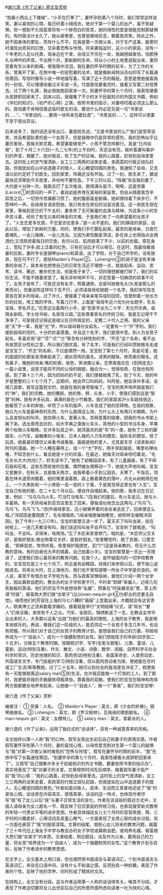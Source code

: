 #[谢六逸《作了父亲》原文及赏析](https://www.vrrw.net/wx/9066.html)

“抱着小西瓜上下楼梯”，“小手在打拳了”，妻怀孕到第八个月时，我们常常这样说笑。妻以喜悦的心情，每日织着小绒线衣，她对于第一个婴儿的出产，虽不免疑惧，但一想到不久摇篮里将有一个胖而白的乖乖，她的母性的爱是很能克制那疑惧的。有时做活计太久了，她从疲倦里，也曾低微地叹息，朝着我苦笑。除此之外，她不因身体的累坠，而有什么不平。在我是第一次做父亲，对于生产这事，脑里时时涌现出奇异的幻想，交杂着恐怖与怜惜。将来妻临盆时，这小小的家庭，没有一个年老的人足以托靠，母亲远在千里，岳母又不住在一处，我越想越害怕，怕那挣扎与呻吟的声音。不出两个月，那新鲜的生命，将从小小的土地里迸裂出来，妻将受着有生以来的剧痛，使我暗中流泪。我在妻的怀孕时期的前半，为了工作的关系，曾离开了家，在旅中唯一的安慰妻的法术，就是像新闻特派员似的写了长篇通信寄回。写信时像写小说一样地描写着，写满了近十页的稿纸，意思是使她接着我的一封信，可以慢慢地看过半天或一天。忖度那信要看完时，接着又写第二封信寄去。过了两个礼拜，我必借故跑回家来一次。到妻怀孕的第七个月时，我索性硬着头皮辞职回家来了。回来以后，我搜集了不少的关于妊娠知识的外国文书籍，例如《孕妇的知识》，《初产的心得》之类。依照书里的指示，对妻唠叨着必须这么那么的。我怕妻不肯相信我这临时医生的话，要说什么时必定先提一句“书里说的……”，“书里说的……要用一块布来包着肚皮”，“书里说的……”，这样可以使妻不至于提出异议。



后来说多了，我的话还没有出口，妻就抢先说，“又是书里说的么?”我们是常常说笑，并且希望肚里的是一个女孩子，但是我暗中仍是异常的感伤，我的恐怖似乎比妻厉害些。我每天默念着，希望妻能够安产，小孩不管怎样都行。真是“日月如梭”，到了十月二十六日(一九二七年)的上午四时，天还没有亮，我听着妻叫看护妇的声音，我醒了。她对我说，有了生产的征候。我的心跳着，赶快到岳母家里去。这时街上的空气很清新，女工三三两两的谈笑走着，卖蔬菜的行贩正结队赶路，但我犹如在山中追逐鹿子的猎人，无心瞻望四围的景色。我通知了岳母，又去请以前约定好了的医生。回到家里，阵痛还没有开始。过了一刻，医生来了，据说最快还须等到今天夜里，并吩咐不要性急。下午三时以后，“阵痛”攻击我的妻了，大约是十分钟一次。我跑去打了五次电话，跑得满头是汗。唉唉，这是劳康(Lacon)①的苦闷的一声了。妻自幼是养育在富裕的家庭里，但自从随着我含辛茹苦之后，一切劳作苦痛都习惯了。她的腹部虽是剧痛，她却撑持着下床步行，不愿呻吟一声。岳母用言语安慰她，我只有坐在房后的浴室流着泪。这一夜医生宿在家里，等候到翌日的下午五时，妻舍弃了无可衡量的血液与精神，为这条小小的生命苦斗着，经验了有生以来的神圣的灾难，于是我们有了一向希望着的女孩子了。“人生恋爱多忧患，不恋爱亦忧患多，”是一点不差的。我们的静寂的家庭，自此以后，增加了新鲜的力量，同时，使我们手忙脚乱起来。最苦的是母亲，日夜忙着哺乳，一会儿襁褓，一会儿洗浴。又因为素性酷爱清洁，卧在床上也得指点女佣洒扫;又须顾虑着每日的饮食。弥月以后，肌肉脱落了不少，以前的衣服，穿在身上，宽松了许多;脸上泛着的红色，只有在浴后才可以得见。在这时，我最怕看我妻的后影。妻的专长是钢琴(piano)和英语，出了学校，对于自己所学的，没有放弃，现在可不行了。那些Maiden's Player②， Lohengrin③的调子是没有多弹奏的余裕了。我本来也想使自己的日常生活近于理想一点，就是起床、运动、思考、读书、著述、散步的生活，但是孩子来了，一切的理想都被打碎了。我们的实际生活，不能不随着改变了。每天非听啼声不可，非忍受着一切麻烦的琐事不可了。女孩子是有了，可是还没有名字，照着通例，总是叫她做毛头(头发是那么的黑而长)，但妻说照这样叫下去不行，必须请祖母给她题一个名字。我赶快写信去禀告在家乡的母亲。过了许久，便接着了母亲亲笔写成的回信，信里附着一张长方形的红纸，用工楷的字体，写着几行字，上面是“祖母年近六旬为孙女题字，乳名宝珠，学名开志。”在旁边注着两行小字，是“吾家字派为二十字：天光开庆典，祖荫永新昭，学士经书裕，名家信义超。”这些尊重家名的传统习俗，我是忘记得干干净净了，可是我还记得这是祖父在日所规定的，足敷二十代人之用。我的父亲是“天”字一辈，我是“光”字，所以祖母替孙女起名，一定要有一个“开”字的。我们接到祖母的信时，十分的欢喜感激。并且这个名字，我们是很中意。别人为女孩子起名，多喜欢用“淑”“芬”“贞”“兰”等含有分辨性别的字，“开志”这个名称，看不出有故意区分性别之意，所以我们很欢喜。有了名字，可是我们已经叫惯她做毛毛或是宝宝了，“开志”的名称，不过是偶然一用。宝宝到了第七个月时，真是可爱，她的面貌的轮廓渐渐清晰起来了。细长而弯的眉毛，漆黑的眼珠，修而柔的眼毛，还有鼻子，像她的母亲;嘴的轮廓，肤色，笑涡像父亲。志贺直哉氏在《到网走去》一篇小说里，说孩子能将不同的父母的相貌，融合为一，觉得惊奇，在我也有同感。到了第十三个月，因为奶妈的奶不足，我们便替她离了乳，到了今天，她的年岁是整整的三十七个月了。这期间，她会开口叫妈妈，叫阿爸，她会讲许多话，会唱几首歌，我写这篇短文时，她是在我的身旁聒噪了。宝宝的笑声啼声就是我们的“神”，我们的宗教。她的睡颜，她的唇、颊、头发、小手，使我们感到这是“智慧”的神。她有许多玩具，满满的装在小竹箱里。我们的家距淞沪火车路线很近，她看惯了火车的奔驰，听惯了火车的笛声，火车变成了她的崇拜物。在我的观察，她以为火车是最神奇的东西，为什么跑得这么快，为什么头上有两只大眼睛，为什么会发怒似的叫号。她崇拜火车，爱慕火车。崇拜爱慕的结果，把我的书从书架上搬下来，选出厚而且巨的，如大字典之类做火车头，其他的小型的书当车身，苹果两个权做火车眼睛。在许多玩具之中，她顶喜欢的是“车”的一类，她有了三轮的脚踏车，小汽车，装糖果的小电车，日本人做的人力车的模型，独轮车的模型。除了玩具，她最喜欢模仿父亲看书或看报。画报是她的爱人，尤其是东京《读卖新闻》附刊的漫画。她一个人睡在藤椅上，成一个“大”字形，两手举起报纸，嘴里叽哩咕噜，不知念些什么，看去她是十分的欢喜。在最近，她每天对母亲唠叨着说，“毛毛长长大大(杜杜)了，好去读书了。”她有了幼稚园读本，有了儿童画报，有了不碎石板和石笔，这些东西安放的位置，偶然被女佣移动一下，她就大声地叫喊。宝宝又爱散步，在秋天，总是每天两次，由我牵着小手到公园去，天寒了，午饭后，领着在林木道旁闲踱着，她的嘴里温着歌，路上散着黄色的落叶，月光从树梢筛在地上，一个大黑影和一个小黑影一高一低的彳亍着，于是我觉得这里也有“人生”。宝宝自己有她的歌，在二十五个月以后，便自作自唱起来。她的歌，我多记在日记里。例如：“乌乌乌乌火车，叮当叮当电车。”(在我们的屋后，有火车走过。她与火车最熟。有一天同母亲到百货店里去了回来，便独语似地念出这两句。)“鸟鸟飞，鸟鸟飞，鸟鸟飞飞。”(到外祖母家去，见小娘舅养着的金丝雀逃走了，回来便这么唱。)“洋囝囝是要困困了，毛毛唱唱侬。”(母亲唱歌催她睡觉，她照样去催眠洋囝囝)。到了今年(一九三○年)，宝宝的智慧又进一步了。夏天买了叫叫虫来，挂在树枝上，一连几天都没有叫，我们说这叫叫虫不会开叫了。宝宝听了就唱道，“叫叫虫，不会叫，买得来，啥用场。”见了木匠来家里修门，唱的是，“木匠师父交关好，是我好朋友;做出物事交关好，是我好朋友。”夜里睡觉时，脱了衣服，口里念着，“耶稣慈悲，牧师听我，夜里保护我困觉，亚门!”(这是母亲教的，但无什么宗教的意味。有时白昼也大声的唱着，自己拍着小手)。宝宝的智慧是一天比一天增进了，这使我们担心着将来的教育问题。在我个人，是怀疑国内的一切学校教育的，宝宝现在是三十七个月了。附近虽有幼稚园，经我们来参观以后，便不放心送她进去。将来长大时，在上海地方，我们也不曾知道哪一所女子中学是优良的。听人说，甚至于有借办女子学校为名，而与政客官僚结纳，替他们介绍一两个女学生，因此募款自肥的。教会办的女子学校更不行，平时拿“耶稣”来骗人，记得几句死板板的英语。他们的宗旨不外是想培养“名媛”，预备在“时装展览会”里，穿上所谓“时装”，替富商大贾们做“衣架子”(比以man-nequin girl④为职业的还要无自觉)。继而他们的芳容在上海的乌七八糟的“画报”上登载出来，大概就会有达官贵人，欧美博士之流来跪着求婚的。接着就是举行“文明结婚”仪式，请“局长”“要人”们来证婚，来宾有千人之众。汽车，金刚石，锦绣断送了一生。在教会女学毕业出来的人，大多数以这条“出路”为她们的最高的理想。上海的女子教育，我是根本地摈斥的。再说，像我们这一阶级的人，能否供应一个女孩子多念几年书，也没有把握。所以我们对于自己的女孩子的教育计划，是想由我们自己的力量，将她培养成为一个“自由人”，成为一个强健耐劳的女性。我们想就孩子的年龄(四岁到二十五岁)，分做五个教育时期。按期把识字、写字(毛笔与钢笔)、儿歌、童话、儿童剧、运动(特别注重)、作文、散文、小说、诗歌、数学、阅报、自然科学与社会科学的常识、历史地理的知识、筋肉劳动(特别注重)、各国革命史、人类劳动史、外国语言文字、专门技能的学习(特别注重，但以筋肉劳动者为限，使她能在农村或工厂生活)等等教她。过了二十五年，她可以到社会的旋涡里去冲击了，假使我有一天能够脱离这salary man⑤的生活，也许我还能做一个打铁的工人。到了那时，我更能将我的手腕磨炼得粗厚些。靠着我的双腕，使我们的宝宝在精神和肉体两方面都健全地养育起来，让她做一个“自由人”，做一个“勇者”，我们的宝宝呀!

谢六逸《作了父亲》赏析

编者注： ① 劳康：人名。　② Maiden's Player：英文，即《少女的祈祷》，钢琴曲曲名。 ③ Lohengrin：英文，即《罗汉格林》，瓦格纳的歌剧剧名。　④ man-nequin girl：英文：女模特儿。　⑤ salary man：英文，拿薪水的人。

谢六逸的《作了父亲》，运用了独白式的“谈话体”，具有一种诚恳真率的风格。

全文始终以第一人称“我”的口吻，叙写女孩出生前后自己和妻子的真情实感。作者叙写妻怀孕到第八个月时，妻的喜悦心情，以母性爱克制对生第一个婴儿的疑惧与“我”对第一次做父亲时难免的“恐怖与怜惜”。叙写在妻怀孕时期的前半，“我”在旅中写了长篇通信寄回，“到妻怀孕的第七个月时，我索性硬着头皮辞职回家来了”。又叙写“自己搜集许多关于妊娠知识的外文书籍，要妻依照书里的指示办”。真实地表现了“我”对妻子的关爱。文章按照时间先后顺序，接着叙写妻子临产前“我”的心情：“我的心跳着，赶快到岳母家里去。这时街上的空气很清新，女工三三两两的谈笑走着，卖蔬菜的行贩正结队赶路，但我犹如在山中追逐鹿子的猎人，无心瞻望四围的景色。”作者如面对故人，具体、生动而又真挚地述说了“我”的紧张心情。谈话贵在内容真实、感情真挚。谈话的这一特点，也体现作者抒写“我”有了女儿以后“我”与妻子日常生活的变化。作者在谈话般的叙述方式中，又插入请母亲为女儿题名一节，既反映了旧式家庭的传统习俗，也表现接受新式教育的年轻一代男女平等的进步思想。作者具体描绘女儿七个月时的音容笑貌、两、三岁时的兴趣爱好、心理活动及其童心稚气，一方面表现了女孩心智的成长过程，另一方面也表现了“我”的舐犊深情。文章的结尾，借担心女儿将来的教育问题，揭露了三十年代旧上海女子中学与教会办的女子学校或募款自肥，或培养名媛、替富商大贾们做“衣架子”的本质。文章结尾，照应题目，谈及作为父亲，要用自己的力量，将女孩“培养成为一个‘自由人’，成为一个强健耐劳的女性。”这个教育计划与目标，反映了作者进步的教育思想。

在文字上，全文基本上用口语，但也偶然用书面语言与英语词汇。个别书面语言与英语词汇，夹杂在口语中间，没有什么不和谐之感，反而别具一种妙趣，表现了作者的个性，反映了他的学养，同时形成了精炼的文风。

在结构上，全文没有分段。这与作者运用第一人称的谈话体有关。唯其不分段，才表现了作者迫切要将女儿出世前后自己的所思所感所虑向读者一吐为快的心情。

